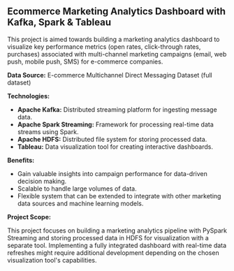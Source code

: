## Ecommerce Marketing Analytics Dashboard with Kafka, Spark & Tableau

This project is aimed towards building a marketing analytics dashboard to visualize key performance metrics (open rates, click-through rates, purchases) associated with multi-channel marketing campaigns (email, web push, mobile push, SMS) for e-commerce companies.

**Data Source:** E-commerce Multichannel Direct Messaging Dataset (full dataset)

**Technologies:**

* **Apache Kafka:** Distributed streaming platform for ingesting message data.
* **Apache Spark Streaming:** Framework for processing real-time data streams using Spark.
* **Apache HDFS:** Distributed file system for storing processed data.
* **Tableau:** Data visualization tool for creating interactive dashboards.

**Benefits:**

* Gain valuable insights into campaign performance for data-driven decision making.
* Scalable to handle large volumes of data.
* Flexible system that can be extended to integrate with other marketing data sources and machine learning models.

**Project Scope:**

This project focuses on building a marketing analytics pipeline with PySpark Streaming and storing processed data in HDFS for visualization with a separate tool. Implementing a fully integrated dashboard with real-time data refreshes might require additional development depending on the chosen visualization tool's capabilities.
